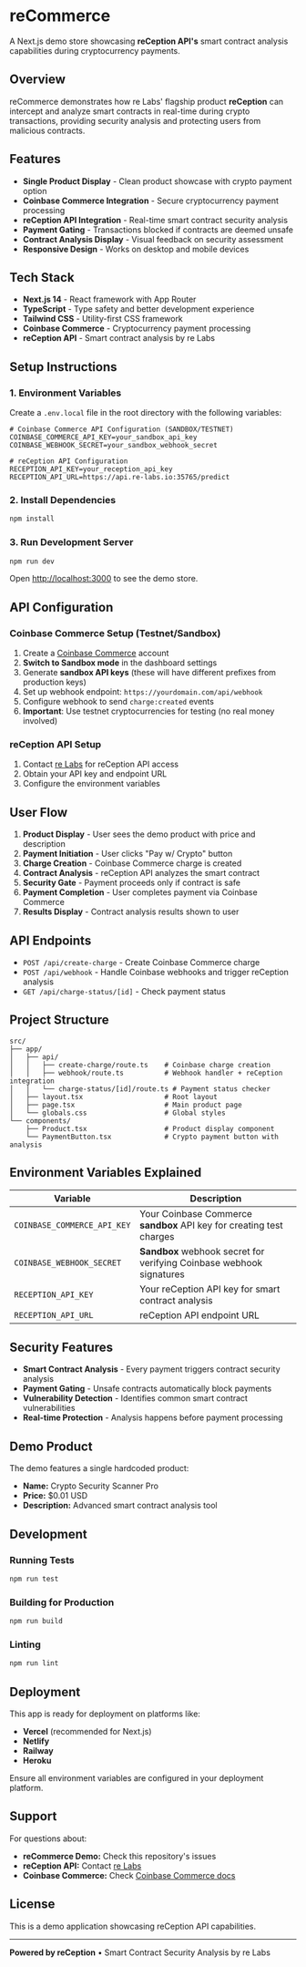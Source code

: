 # reCommerce 

A Next.js demo store showcasing **reCeption API's** smart contract analysis capabilities during cryptocurrency payments.

## Overview

reCommerce demonstrates how re Labs' flagship product **reCeption** can intercept and analyze smart contracts in real-time during crypto transactions, providing security analysis and protecting users from malicious contracts.

## Features

- **Single Product Display** - Clean product showcase with crypto payment option
- **Coinbase Commerce Integration** - Secure cryptocurrency payment processing
- **reCeption API Integration** - Real-time smart contract security analysis
- **Payment Gating** - Transactions blocked if contracts are deemed unsafe
- **Contract Analysis Display** - Visual feedback on security assessment
- **Responsive Design** - Works on desktop and mobile devices

## Tech Stack

- **Next.js 14** - React framework with App Router
- **TypeScript** - Type safety and better development experience
- **Tailwind CSS** - Utility-first CSS framework
- **Coinbase Commerce** - Cryptocurrency payment processing
- **reCeption API** - Smart contract analysis by re Labs

## Setup Instructions

### 1. Environment Variables

Create a `.env.local` file in the root directory with the following variables:

```env
# Coinbase Commerce API Configuration (SANDBOX/TESTNET)
COINBASE_COMMERCE_API_KEY=your_sandbox_api_key
COINBASE_WEBHOOK_SECRET=your_sandbox_webhook_secret

# reCeption API Configuration  
RECEPTION_API_KEY=your_reception_api_key
RECEPTION_API_URL=https://api.re-labs.io:35765/predict
```

### 2. Install Dependencies

```bash
npm install
```

### 3. Run Development Server

```bash
npm run dev
```

Open [http://localhost:3000](http://localhost:3000) to see the demo store.

## API Configuration

### Coinbase Commerce Setup (Testnet/Sandbox)

1. Create a [Coinbase Commerce](https://commerce.coinbase.com/) account
2. **Switch to Sandbox mode** in the dashboard settings
3. Generate **sandbox API keys** (these will have different prefixes from production keys)
4. Set up webhook endpoint: `https://yourdomain.com/api/webhook` 
5. Configure webhook to send `charge:created` events
6. **Important**: Use testnet cryptocurrencies for testing (no real money involved)

### reCeption API Setup

1. Contact [re Labs](https://re-labs.io) for reCeption API access
2. Obtain your API key and endpoint URL
3. Configure the environment variables

## User Flow

1. **Product Display** - User sees the demo product with price and description
2. **Payment Initiation** - User clicks "Pay w/ Crypto" button
3. **Charge Creation** - Coinbase Commerce charge is created
4. **Contract Analysis** - reCeption API analyzes the smart contract
5. **Security Gate** - Payment proceeds only if contract is safe
6. **Payment Completion** - User completes payment via Coinbase Commerce
7. **Results Display** - Contract analysis results shown to user

## API Endpoints

- `POST /api/create-charge` - Create Coinbase Commerce charge
- `POST /api/webhook` - Handle Coinbase webhooks and trigger reCeption analysis
- `GET /api/charge-status/[id]` - Check payment status

## Project Structure

```
src/
├── app/
│   ├── api/
│   │   ├── create-charge/route.ts    # Coinbase charge creation
│   │   ├── webhook/route.ts          # Webhook handler + reCeption integration
│   │   └── charge-status/[id]/route.ts # Payment status checker
│   ├── layout.tsx                    # Root layout
│   ├── page.tsx                      # Main product page
│   └── globals.css                   # Global styles
└── components/
    ├── Product.tsx                   # Product display component
    └── PaymentButton.tsx             # Crypto payment button with analysis
```

## Environment Variables Explained

| Variable | Description |
|----------|-------------|
| `COINBASE_COMMERCE_API_KEY` | Your Coinbase Commerce **sandbox** API key for creating test charges |
| `COINBASE_WEBHOOK_SECRET` | **Sandbox** webhook secret for verifying Coinbase webhook signatures |
| `RECEPTION_API_KEY` | Your reCeption API key for smart contract analysis |
| `RECEPTION_API_URL` | reCeption API endpoint URL |

## Security Features

- **Smart Contract Analysis** - Every payment triggers contract security analysis
- **Payment Gating** - Unsafe contracts automatically block payments
- **Vulnerability Detection** - Identifies common smart contract vulnerabilities
- **Real-time Protection** - Analysis happens before payment processing

## Demo Product

The demo features a single hardcoded product:
- **Name:** Crypto Security Scanner Pro
- **Price:** $0.01 USD
- **Description:** Advanced smart contract analysis tool

## Development

### Running Tests

```bash
npm run test
```

### Building for Production

```bash
npm run build
```

### Linting

```bash
npm run lint
```

## Deployment

This app is ready for deployment on platforms like:

- **Vercel** (recommended for Next.js)
- **Netlify**
- **Railway**
- **Heroku**

Ensure all environment variables are configured in your deployment platform.

## Support

For questions about:
- **reCommerce Demo:** Check this repository's issues
- **reCeption API:** Contact [re Labs](https://re-labs.io)
- **Coinbase Commerce:** Check [Coinbase Commerce docs](https://commerce.coinbase.com/docs/)

## License

This is a demo application showcasing reCeption API capabilities.

---

**Powered by reCeption** • Smart Contract Security Analysis by re Labs
